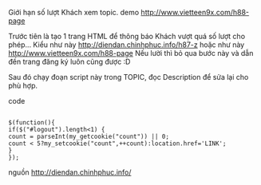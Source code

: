 Giới hạn số lượt Khách xem topic.
demo http://www.vietteen9x.com/h88-page

Trước tiên là tạo 1 trang HTML để thông báo Khách vượt quá số lượt cho phép...
Kiểu như này http://diendan.chinhphuc.info/h87-z
hoặc như này http://www.vietteen9x.com/h88-page
Nếu lười thì bỏ qua bước này và dẫn đến trang đăng ký luôn cũng được :D

Sau đó chạy đoạn script này trong TOPIC, đọc Description để sửa lại cho phù hợp.

code


```

$(function(){
if($("#logout").length<1) {
count = parseInt(my_getcookie("count")) || 0;
count < 5?my_setcookie("count",++count):location.href='LINK';
}
});

```

nguồn http://diendan.chinhphuc.info/